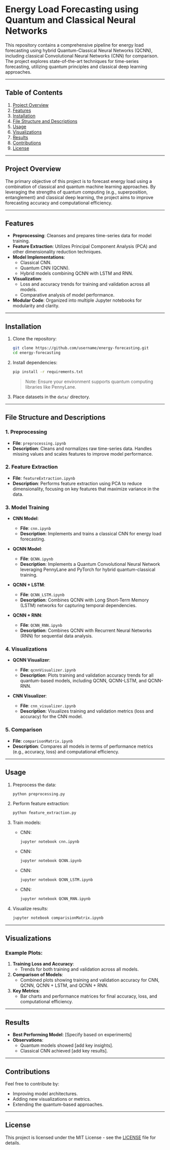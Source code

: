 # **Energy Load Forecasting using Quantum and Classical Neural Networks**

This repository contains a comprehensive pipeline for energy load forecasting using hybrid Quantum-Classical Neural Networks (QCNN), including classical Convolutional Neural Networks (CNN) for comparison. The project explores state-of-the-art techniques for time-series forecasting, utilizing quantum principles and classical deep learning approaches.

---

## **Table of Contents**
1. [Project Overview](#project-overview)
2. [Features](#features)
3. [Installation](#installation)
4. [File Structure and Descriptions](#file-structure-and-descriptions)
5. [Usage](#usage)
6. [Visualizations](#visualizations)
7. [Results](#results)
8. [Contributions](#contributions)
9. [License](#license)

---

## **Project Overview**
The primary objective of this project is to forecast energy load using a combination of classical and quantum machine learning approaches. By leveraging the strengths of quantum computing (e.g., superposition, entanglement) and classical deep learning, the project aims to improve forecasting accuracy and computational efficiency.

---

## **Features**
- **Preprocessing**: Cleanses and prepares time-series data for model training.
- **Feature Extraction**: Utilizes Principal Component Analysis (PCA) and other dimensionality reduction techniques.
- **Model Implementations**:
  - Classical CNN.
  - Quantum CNN (QCNN).
  - Hybrid models combining QCNN with LSTM and RNN.
- **Visualization**:
  - Loss and accuracy trends for training and validation across all models.
  - Comparative analysis of model performance.
- **Modular Code**: Organized into multiple Jupyter notebooks for modularity and clarity.

---

## **Installation**
1. Clone the repository:
   ```bash
   git clone https://github.com/username/energy-forecasting.git
   cd energy-forecasting
   ```
2. Install dependencies:
   ```bash
   pip install -r requirements.txt
   ```
   > Note: Ensure your environment supports quantum computing libraries like PennyLane.

3. Place datasets in the `data/` directory.

---

## **File Structure and Descriptions**

### **1. Preprocessing**
- **File**: `preprocessing.ipynb`
- **Description**: Cleans and normalizes raw time-series data. Handles missing values and scales features to improve model performance.

### **2. Feature Extraction**
- **File**: `featureExtraction.ipynb`
- **Description**: Performs feature extraction using PCA to reduce dimensionality, focusing on key features that maximize variance in the data.

### **3. Model Training**
- **CNN Model**:
  - **File**: `cnn.ipynb`
  - **Description**: Implements and trains a classical CNN for energy load forecasting.

- **QCNN Model**:
  - **File**: `QCNN.ipynb`
  - **Description**: Implements a Quantum Convolutional Neural Network leveraging PennyLane and PyTorch for hybrid quantum-classical training.

- **QCNN + LSTM**:
  - **File**: `QCNN_LSTM.ipynb`
  - **Description**: Combines QCNN with Long Short-Term Memory (LSTM) networks for capturing temporal dependencies.

- **QCNN + RNN**:
  - **File**: `QCNN_RNN.ipynb`
  - **Description**: Combines QCNN with Recurrent Neural Networks (RNN) for sequential data analysis.

### **4. Visualizations**
- **QCNN Visualizer**:
  - **File**: `qcnnVisualizer.ipynb`
  - **Description**: Plots training and validation accuracy trends for all quantum-based models, including QCNN, QCNN-LSTM, and QCNN-RNN.

- **CNN Visualizer**:
  - **File**: `cnn_visualizer.ipynb`
  - **Description**: Visualizes training and validation metrics (loss and accuracy) for the CNN model.

### **5. Comparison**
- **File**: `comparisonMatrix.ipynb`
- **Description**: Compares all models in terms of performance metrics (e.g., accuracy, loss) and computational efficiency.

---

## **Usage**
1. Preprocess the data:
   ```bash
   python preprocessing.py
   ```
2. Perform feature extraction:
   ```bash
   python feature_extraction.py
   ```
3. Train models:
   - CNN:
     ```bash
     jupyter notebook cnn.ipynb
     ```
   - CNN:
     ```bash
     jupyter notebook QCNN.ipynb
     ```
   - CNN:
     ```bash
     jupyter notebook QCNN_LSTM.ipynb
     ```
   - CNN:
     ```bash
     jupyter notebook QCNN_RNN.ipynb
     ```
   
4. Visualize results:
   ```bash
   jupyter notebook comparisionMatrix.ipynb
   ```

---

## **Visualizations**
### Example Plots:
1. **Training Loss and Accuracy**:
   - Trends for both training and validation across all models.
2. **Comparison of Models**:
   - Combined plots showing training and validation accuracy for CNN, QCNN, QCNN + LSTM, and QCNN + RNN.
3. **Key Metrics**:
   - Bar charts and performance matrices for final accuracy, loss, and computational efficiency.

---

## **Results**
- **Best Performing Model**: [Specify based on experiments]
- **Observations**:
  - Quantum models showed [add key insights].
  - Classical CNN achieved [add key results].

---

## **Contributions**
Feel free to contribute by:
- Improving model architectures.
- Adding new visualizations or metrics.
- Extending the quantum-based approaches.

---

## **License**
This project is licensed under the MIT License - see the [LICENSE](LICENSE) file for details.